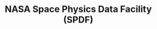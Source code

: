 ---
layout: default
description: 'Space Physics Data Facility (SPDF) is the NASA active and permanent
  archive for non-solar heliophysics data (solar data at SDAC), per the NASA Heliophysics
  Science Data Management Policy. SPDF is a project of the Heliophysics Science Division
  (HSD) at NASA''s Goddard Space Flight Center. SPDF also provides multi-project,
  cross-disciplinary access to data to enable correlative and collaborative research
  across discipline and mission boundaries with present and past missions. SPDF maintains
  the SSCweb database of spacecraft orbits, the OMNIweb cross-normalized database,
  and the Common Data Format (CDF) self-describing science data format and associated
  software. '
notes: 'A database compiling many observing platforms

  '
programmatic_access: 'yes'
relationships_to_other_tools: Relationship to CDAWeb and OMNIWeb?
shortname: spdf
thumbnail_url: https://upload.wikimedia.org/wikipedia/commons/e/e5/NASA_logo.svg
timestamp: Mon, 14 Feb 2022 15:14:38 GMT
title: "NASA \nSpace Physics Data Facility (SPDF)"
type: database
uuid: d0f4a7ce-9732-40e9-8aac-30d816756bc0
website_link: https://spdf.gsfc.nasa.gov/
---